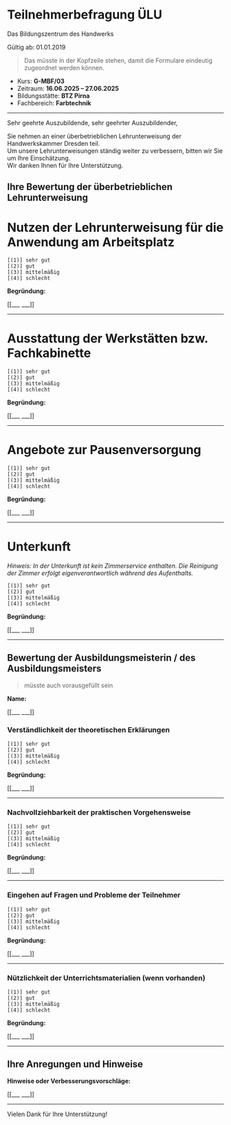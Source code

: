 <!--

author: Volker Göhler

email:  volker.goehler@informatik.tu-freiberg.de

version: 0.0.2

language: de

narrator: Deutsch Female

edit: true
date: 2025-07-28
icon: https://raw.githubusercontent.com/Ifi-DiAgnostiK-Project/LiaScript-Courses/refs/heads/main/img/Logo_234px.png
logo: https://upload.wikimedia.org/wikipedia/commons/d/d7/Questionnaire-checklist-completed.png

attribute: title image https://pixabay.com/users/472301-472301/, CC0, via Wikimedia Commons

comment:  Teilnehmerbefragung  für ÜLU Kurse

import: https://raw.githubusercontent.com/Ifi-DiAgnostiK-Project/LiaScript_DragAndDrop_Template/refs/heads/main/README.md
import: https://raw.githubusercontent.com/Ifi-DiAgnostiK-Project/Piktogramme/refs/heads/main/makros.md
import: https://raw.githubusercontent.com/Ifi-DiAgnostiK-Project/LiaScript_ImageQuiz/refs/heads/main/README.md

title: Teilnehmerbefragung ÜLU

tags:
    - Umfrage
    - Teilnehmerbefragung
    - Maler

@style
.flex-container {
    display: flex;[](https://liascript.github.io/LiveEditor/liascript/index.html?#5)
    flex-wrap: wrap; /* Allows the items to wrap as needed */
    align-items: stretch;
    gap: 20px; /* Adds both horizontal and vertical spacing between items */
}

.flex-child { 
    flex: 1;
    margin-right: 20px; /* Adds space between the columns */
}

@media (max-width: 600px) {
    .flex-child {
        flex: 100%; /* Makes the child divs take up the full width on slim devices */
        margin-right: 0; /* Removes the right margin */
    }
}

.image_matrix img {
    padding: 3px;
    margin: 5px;
    width: 100px;
    border: 1px black solid;
    display:inline-block;
}

@end

-->

# Teilnehmerbefragung ÜLU

Das Bildungszentrum des Handwerks  

Gültig ab: 01.01.2019

> Das müsste in der Kopfzeile stehen, damit die Formulare eindeutig zugeordnet werden können.

- Kurs: **G-MBF/03**  
- Zeitraum: **16.06.2025 – 27.06.2025**  
- Bildungsstätte: **BTZ Pirna**  
- Fachbereich: **Farbtechnik**

---

Sehr geehrte Auszubildende, sehr geehrter Auszubildender,

Sie nehmen an einer überbetrieblichen Lehrunterweisung der Handwerkskammer Dresden teil.  
Um unsere Lehrunterweisungen ständig weiter zu verbessern, bitten wir Sie um Ihre Einschätzung.  
Wir danken Ihnen für Ihre Unterstützung.

## Ihre Bewertung der überbetrieblichen Lehrunterweisung

Nutzen der Lehrunterweisung für die Anwendung am Arbeitsplatz
===

    [(1)] sehr gut
    [(2)] gut
    [(3)] mittelmäßig
    [(4)] schlecht

**Begründung:**  

[[___ ___]]

---

Ausstattung der Werkstätten bzw. Fachkabinette
===

    [(1)] sehr gut
    [(2)] gut
    [(3)] mittelmäßig
    [(4)] schlecht

**Begründung:**  

[[___ ___]]

---

Angebote zur Pausenversorgung
===

    [(1)] sehr gut
    [(2)] gut
    [(3)] mittelmäßig
    [(4)] schlecht

**Begründung:**  

[[___ ___]]

---

Unterkunft  
===

_Hinweis: In der Unterkunft ist kein Zimmerservice enthalten. Die Reinigung der Zimmer erfolgt eigenverantwortlich während des Aufenthalts._

    [(1)] sehr gut
    [(2)] gut
    [(3)] mittelmäßig
    [(4)] schlecht

**Begründung:**  

[[___ ___]]

---

## Bewertung der Ausbildungsmeisterin / des Ausbildungsmeisters

> müsste auch vorausgefüllt sein

**Name:**  

[[___ ___]]

### Verständlichkeit der theoretischen Erklärungen

    [(1)] sehr gut
    [(2)] gut
    [(3)] mittelmäßig
    [(4)] schlecht

**Begründung:**  

[[___ ___]]

---

### Nachvollziehbarkeit der praktischen Vorgehensweise

    [(1)] sehr gut
    [(2)] gut
    [(3)] mittelmäßig
    [(4)] schlecht

**Begründung:**  

[[___ ___]]

---

### Eingehen auf Fragen und Probleme der Teilnehmer

    [(1)] sehr gut
    [(2)] gut
    [(3)] mittelmäßig
    [(4)] schlecht

**Begründung:**  

[[___ ___]]

---

### Nützlichkeit der Unterrichtsmaterialien (wenn vorhanden)

    [(1)] sehr gut
    [(2)] gut
    [(3)] mittelmäßig
    [(4)] schlecht

**Begründung:**  

[[___ ___]]

---

## Ihre Anregungen und Hinweise

**Hinweise oder Verbesserungsvorschläge:**  

[[___ ___]]

---
Vielen Dank für Ihre Unterstützung!

